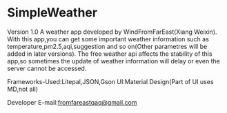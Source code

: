 # SimpleWeather
Version 1.0
A weather app developed by WindFromFarEast(Xiang Weixin).
With this app,you can get some important weather information such as temperature,pm2.5,aqi,suggestion and so on(Other parametres will be added in later versions). The free weather api affects the stability of this app,so sometimes the update of weather information will delay or even the server cannot be accessed.

Frameworks-Used:Litepal,JSON,Gson
UI:Material Design(Part of UI uses MD,not all)

Developer E-mail:fromfareastqaq@gmail.com
